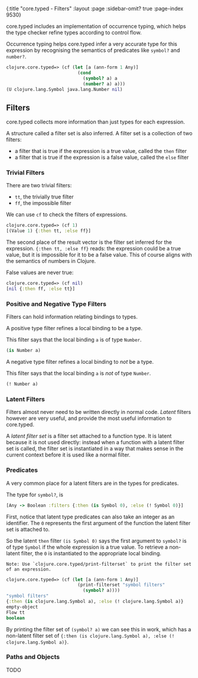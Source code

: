 {:title "core.typed - Filters"
 :layout :page :sidebar-omit? true :page-index 9530}

core.typed includes an implementation of occurrence typing, which helps the type
checker refine types according to control flow.

Occurrence typing helps core.typed infer a very accurate type for this expression
by recognising the semantics of predicates like `symbol?` and `number?`.

```clojure
clojure.core.typed=> (cf (let [a (ann-form 1 Any)]
                           (cond
                             (symbol? a) a
                             (number? a) a)))
(U clojure.lang.Symbol java.lang.Number nil)
```

## Filters

core.typed collects more information than just types for each expression.

A structure called a filter set is also inferred. A filter set is a collection
of two filters:

- a filter that is true if the expression is a true value, called the `then` filter
- a filter that is true if the expression is a false value, called the `else` filter

### Trivial Filters

There are two trivial filters:

- `tt`, the trivially true filter
- `ff`, the impossible filter

We can use `cf` to check the filters of expressions.

```clojure
clojure.core.typed=> (cf 1)
[(Value 1) {:then tt, :else ff}]
```

The second place of the result vector is the filter set inferred for the expression.
`{:then tt, :else ff}` reads: the expression could be a true value, but it is impossible
for it to be a false value. This of course aligns with the semantics of numbers in Clojure.

False values are never true:

```clojure
clojure.core.typed=> (cf nil)
[nil {:then ff, :else tt}]
```

### Positive and Negative Type Filters

Filters can hold information relating bindings to types.

A positive type filter refines a local binding to be a type.

This filter says that the local binding `a` is of type `Number`.

```clojure
(is Number a)
```

A negative type filter refines a local binding to *not* be a type.

This filter says that the local binding `a` is *not* of type `Number`.

```clojure
(! Number a)
```

### Latent Filters

Filters almost never need to be written directly in normal code. *Latent* filters
however are very useful, and provide the most useful information to core.typed.

A *latent filter set* is a filter set attached to a function type. It is latent
because it is not used directly: instead when a function with a latent filter set
is called, the filter set is instantiated in a way that makes sense in the current
context before it is used like a normal filter.

### Predicates

A very common place for a latent filters are in the types for predicates.

The type for `symbol?`, is

```clojure
[Any -> Boolean :filters {:then (is Symbol 0), :else (! Symbol 0)}]
```

First, notice that latent type predicates can also take an integer as an identifier.
The `0` represents the first argument of the function the latent filter set is attached to.

So the latent `then` filter `(is Symbol 0)` says the first argument to `symbol?` is of type `Symbol`
if the whole expression is a true value. To retrieve a non-latent filter, the `0` is instantiated to
the appropriate local binding.

```
Note: Use `clojure.core.typed/print-filterset` to print the filter set of an expression.
```

```clojure
clojure.core.typed=> (cf (let [a (ann-form 1 Any)]
                           (print-filterset "symbol filters"
                             (symbol? a))))
"symbol filters"
{:then (is clojure.lang.Symbol a), :else (! clojure.lang.Symbol a)}
empty-object
Flow tt
boolean
```

By printing the filter set of `(symbol? a)` we can see this in work, which
has a non-latent filter set of `{:then (is clojure.lang.Symbol a), :else (! clojure.lang.Symbol a)}`.

### Paths and Objects

TODO

